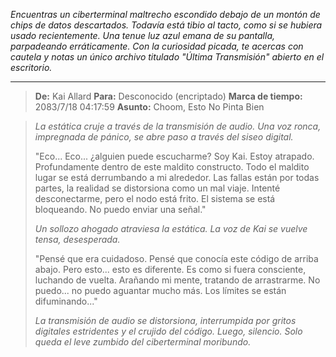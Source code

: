 _Encuentras un ciberterminal maltrecho escondido debajo de un montón de chips de datos descartados. Todavía está tibio al tacto, como si se hubiera usado recientemente. Una tenue luz azul emana de su pantalla, parpadeando erráticamente. Con la curiosidad picada, te acercas con cautela y notas un único archivo titulado "Última Transmisión" abierto en el escritorio._

---

> **De:** Kai Allard
> **Para:** Desconocido (encriptado)
> **Marca de tiempo:** 2083/7/18 04:17:59
> **Asunto:** Choom, Esto No Pinta Bien

> _La estática cruje a través de la transmisión de audio. Una voz ronca, impregnada de pánico, se abre paso a través del siseo digital._
>
> "Eco... Eco... ¿alguien puede escucharme? Soy Kai. Estoy atrapado. Profundamente dentro de este maldito constructo. Todo el maldito lugar se está derrumbando a mi alrededor. Las fallas están por todas partes, la realidad se distorsiona como un mal viaje. Intenté desconectarme, pero el nodo está frito. El sistema se está bloqueando. No puedo enviar una señal."
>
> _Un sollozo ahogado atraviesa la estática. La voz de Kai se vuelve tensa, desesperada._
>
> "Pensé que era cuidadoso. Pensé que conocía este código de arriba abajo. Pero esto... esto es diferente. Es como si fuera consciente, luchando de vuelta. Arañando mi mente, tratando de arrastrarme. No puedo... no puedo aguantar mucho más. Los límites se están difuminando..."
>
> _La transmisión de audio se distorsiona, interrumpida por gritos digitales estridentes y el crujido del código. Luego, silencio. Solo queda el leve zumbido del ciberterminal moribundo._

